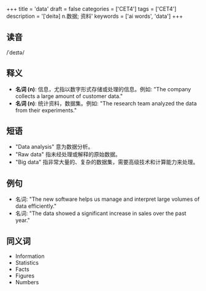 +++
title = 'data'
draft = false
categories = ['CET4']
tags = ['CET4']
description = '[ˈdeitə] n.数据; 资料'
keywords = ['ai words', 'data']
+++

## 读音
/ˈdeɪtə/

## 释义
- **名词 (n)**: 信息，尤指以数字形式存储或处理的信息。例如: "The company collects a large amount of customer data."
- **名词 (n)**: 统计资料，数据集。例如: "The research team analyzed the data from their experiments."

## 短语
- "Data analysis" 意为数据分析。
- "Raw data" 指未经处理或解释的原始数据。
- "Big data" 指非常大量的、复杂的数据集，需要高级技术和计算能力来处理。

## 例句
- 名词: "The new software helps us manage and interpret large volumes of data efficiently."
- 名词: "The data showed a significant increase in sales over the past year."

## 同义词
- Information
- Statistics
- Facts
- Figures
- Numbers
